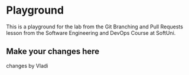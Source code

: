 # Playground
This is a playground for the lab from the Git Branching and Pull Requests lesson from the Software Engineering and DevOps Course at SoftUni.

## Make your changes here
changes by Vladi